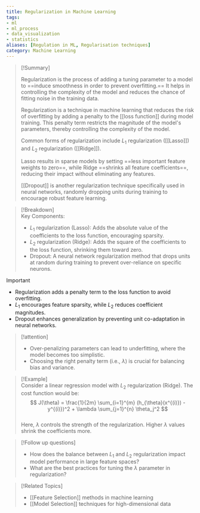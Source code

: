 ```yaml
---
title: Regularization in Machine Learning  
tags: 
- ml  
- ml_process  
- data_visualization  
- statistics  
aliases: [Regulation in ML, Regularisation techniques]  
category: Machine Learning  
---
```


>[!Summary]  
>
>Regularization is the process of adding a tuning parameter to a model to ==induce smoothness in order to prevent overfitting.== It helps in controlling the complexity of the model and reduces the chance of fitting noise in the training data.
>
>Regularization is a  technique in machine learning that reduces the risk of overfitting by adding a penalty to the [[loss function]] during model training. This penalty term restricts the magnitude of the model's parameters, thereby controlling the complexity of the model. 
>
>Common forms of regularization include $L_1$ regularization ([[Lasso]]) and $L_2$ regularization ([[Ridge]]). 
>
>Lasso results in sparse models by setting ==less important feature weights to zero==, while Ridge ==shrinks all feature coefficients==, reducing their impact without eliminating any features. 
>
>[[Dropout]] is another regularization technique specifically used in neural networks, randomly dropping units during training to encourage robust feature learning.

>[!Breakdown]  
> Key Components:  
> - $L_1$ regularization (Lasso): Adds the absolute value of the coefficients to the loss function, encouraging sparsity.  
> - $L_2$ regularization (Ridge): Adds the square of the coefficients to the loss function, shrinking them toward zero.  
> - Dropout: A neural network regularization method that drops units at random during training to prevent over-reliance on specific neurons.

>[!important]  
> - Regularization adds a penalty term to the loss function to avoid overfitting.  
> - $L_1$ encourages feature sparsity, while $L_2$ reduces coefficient magnitudes.  
> - Dropout enhances generalization by preventing unit co-adaptation in neural networks.

>[!attention]  
> - Over-penalizing parameters can lead to underfitting, where the model becomes too simplistic.  
> - Choosing the right penalty term (i.e., $\lambda$) is crucial for balancing bias and variance.

>[!Example]  
Consider a linear regression model with $L_2$ regularization (Ridge). The cost function would be:  
$$ J(\theta) = \frac{1}{2m} \sum_{i=1}^{m} (h_{\theta}(x^{(i)}) - y^{(i)})^2 + \lambda \sum_{j=1}^{n} \theta_j^2 $$  
Here, $\lambda$ controls the strength of the regularization. Higher $\lambda$ values shrink the coefficients more.

>[!Follow up questions]  
> - How does the balance between $L_1$ and $L_2$ regularization impact model performance in large feature spaces?  
> - What are the best practices for tuning the $\lambda$ parameter in regularization?

>[!Related Topics]  
> - [[Feature Selection]] methods in machine learning  
> - [[Model Selection]] techniques for high-dimensional data  



